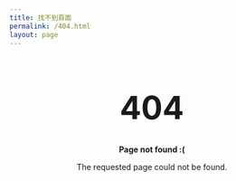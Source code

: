 ```yaml
---
title: 找不到頁面
permalink: /404.html
layout: page
---
```


<style type="text/css" media="screen">
  .container {
    max-width: 600px;
    text-align: center;
  }
  h1 {
    font-size: 4em;
    line-height: 1;
  }
</style>

<div class="container">
  <h1>404</h1>

  <p><strong>Page not found :(</strong></p>
  <p>The requested page could not be found.</p>
</div>

